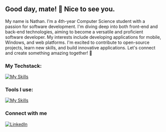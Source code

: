 ## Good day, mate! 👋 Nice to see you.

<!--
**nateng98/nateng98** is a ✨ _special_ ✨ repository because its `README.md` (this file) appears on your GitHub profile.

Here are some ideas to get you started:

- 🔭 I’m currently working on ...
- 🌱 I’m currently learning ...
- 👯 I’m looking to collaborate on ...
- 🤔 I’m looking for help with ...
- 💬 Ask me about ...
- 📫 How to reach me: ...
- 😄 Pronouns: ...
- ⚡ Fun fact: ...
-->

My name is Nathan. 
I’m a 4th-year Computer Science student with a passion for software development. I'm diving deep into both front-end and back-end technologies, aiming to become a versatile and proficient software developer. My interests include developing applications for mobile, Windows, and web platforms. I'm excited to contribute to open-source projects, learn new skills, and build innovative applications. Let's connect and create something amazing together! 🚀

### My Techstack:
<div>
<!--   <img alt="React" width="50px" height="50px" src="https://user-images.githubusercontent.com/25181517/183897015-94a058a6-b86e-4e42-a37f-bf92061753e5.png" />
  <img alt="Angular" width="50px" height="50px" src="https://user-images.githubusercontent.com/25181517/183890595-779a7e64-3f43-4634-bad2-eceef4e80268.png" />
  <img alt="Node.js" width="50px" height="50px" src="https://user-images.githubusercontent.com/25181517/183568594-85e280a7-0d7e-4d1a-9028-c8c2209e073c.png" />
  <img alt=".NET" width="50px" height="50px" src="https://user-images.githubusercontent.com/25181517/121405754-b4f48f80-c95d-11eb-8893-fc325bde617f.png" />
  <img alt="Python" width="50px" height="50px" src="https://user-images.githubusercontent.com/25181517/183423507-c056a6f9-1ba8-4312-a350-19bcbc5a8697.png" />
  <img alt="JavScript" width="50px" height="50px" src="https://user-images.githubusercontent.com/25181517/117447155-6a868a00-af3d-11eb-9cfe-245df15c9f3f.png" />
  <img alt="TypeScript" width="50px" height="50px" src="https://user-images.githubusercontent.com/25181517/183890598-19a0ac2d-e88a-4005-a8df-1ee36782fde1.png" />
  <img alt="Java" width="50px" height="50px" src="https://user-images.githubusercontent.com/25181517/117201156-9a724800-adec-11eb-9a9d-3cd0f67da4bc.png" />
  <img alt="MSSQL" width="50px" height="50px" src="https://github.com/marwin1991/profile-technology-icons/assets/19180175/3b371807-db7c-45b4-8720-c0cfc901680a" />
  <img alt="mongoDB" width="50px" height="50px" src="https://user-images.githubusercontent.com/25181517/182884177-d48a8579-2cd0-447a-b9a6-ffc7cb02560e.png" /> -->
</div>

[![My Skills](https://skillicons.dev/icons?i=react,nextjs,angular,dotnet,nodejs,ts,java,py,swift)](https://skillicons.dev)

### Tools I use:

<div>
<!--   <img alt="Git" width="50px" height="50px" src="https://user-images.githubusercontent.com/25181517/192108372-f71d70ac-7ae6-4c0d-8395-51d8870c2ef0.png" />
  <img alt="Docker" width="50px" height="50px" src="https://user-images.githubusercontent.com/25181517/117207330-263ba280-adf4-11eb-9b97-0ac5b40bc3be.png" />
  <img alt="Nginx" width="50px" height="50px" src="https://user-images.githubusercontent.com/25181517/183345125-9a7cd2e6-6ad6-436f-8490-44c903bef84c.png" />
  <img alt="Azure" width="50px" height="50px" src="https://user-images.githubusercontent.com/25181517/183911544-95ad6ba7-09bf-4040-ac44-0adafedb9616.png" /> -->
</div>

[![My Skills](https://skillicons.dev/icons?i=git,docker,jenkins,githubactions,nginx)](https://skillicons.dev)

### Connect with me

<a href="https://www.linkedin.com/in/nathaniel-nguyen-2176301ab/"><img alt="LinkedIn" src="https://img.shields.io/badge/LinkedIn-0077B5?style=for-the-badge&logo=linkedin&logoColor=white"></a>


